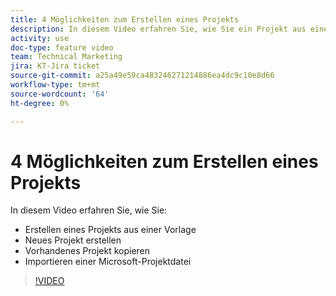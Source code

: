 ```yaml
---
title: 4 Möglichkeiten zum Erstellen eines Projekts
description: In diesem Video erfahren Sie, wie Sie ein Projekt aus einer Vorlage erstellen, ein Projekt von Grund auf neu erstellen, ein vorhandenes Projekt kopieren und eine Microsoft-Projektdatei importieren
activity: use
doc-type: feature video
team: Technical Marketing
jira: KT-Jira ticket
source-git-commit: a25a49e59ca483246271214886ea4dc9c10e8d66
workflow-type: tm+mt
source-wordcount: '64'
ht-degree: 0%

---
```


# 4 Möglichkeiten zum Erstellen eines Projekts

In diesem Video erfahren Sie, wie Sie:

* Erstellen eines Projekts aus einer Vorlage
* Neues Projekt erstellen
* Vorhandenes Projekt kopieren
* Importieren einer Microsoft-Projektdatei

>[!VIDEO](https://video.tv.adobe.com/v/335084/?quality=12&learn=on)